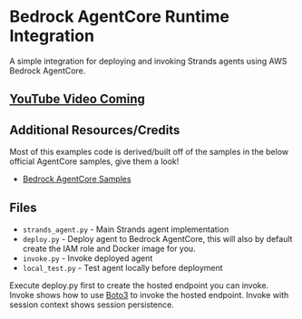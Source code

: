 # Bedrock AgentCore Runtime Integration

A simple integration for deploying and invoking Strands agents using AWS Bedrock AgentCore.

## [YouTube Video Coming]()

## Additional Resources/Credits
Most of this examples code is derived/built off of the samples in the below official AgentCore samples, give them a look!
- [Bedrock AgentCore Samples](https://github.com/awslabs/amazon-bedrock-agentcore-samples)

## Files

- `strands_agent.py` - Main Strands agent implementation
- `deploy.py` - Deploy agent to Bedrock AgentCore, this will also by default create the IAM role and Docker image for you.
- `invoke.py` - Invoke deployed agent
- `local_test.py` - Test agent locally before deployment

Execute deploy.py first to create the hosted endpoint you can invoke. Invoke shows how to use [Boto3](https://boto3.amazonaws.com/v1/documentation/api/latest/reference/services/bedrock-agentcore/client/invoke_agent_runtime.html) to invoke the hosted endpoint. Invoke with session context shows session persistence.